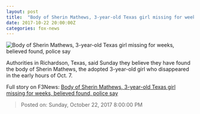 ```yaml
---
layout: post
title:  "Body of Sherin Mathews, 3-year-old Texas girl missing for weeks, believed found, police say"
date: 2017-10-22 20:00:00Z
categories: fox-news
---
```


![Body of Sherin Mathews, 3-year-old Texas girl missing for weeks, believed found, police say](http://a57.foxnews.com/images.foxnews.com/content/fox-news/us/2017/10/22/body-missing-texas-girl-3-believed-found-texas-police-say/_jcr_content/article-text/article-par-7/inline_spotlight_ima/image.img.jpg/612/344/1508702260287.jpg?ve=1&tl=1)

Authorities in Richardson, Texas, said Sunday they believe they have found the body of Sherin Mathews, the adopted 3-year-old girl who disappeared in the early hours of Oct. 7.


Full story on F3News: [Body of Sherin Mathews, 3-year-old Texas girl missing for weeks, believed found, police say](http://www.f3nws.com/n/kgqkKJ)

> Posted on: Sunday, October 22, 2017 8:00:00 PM
